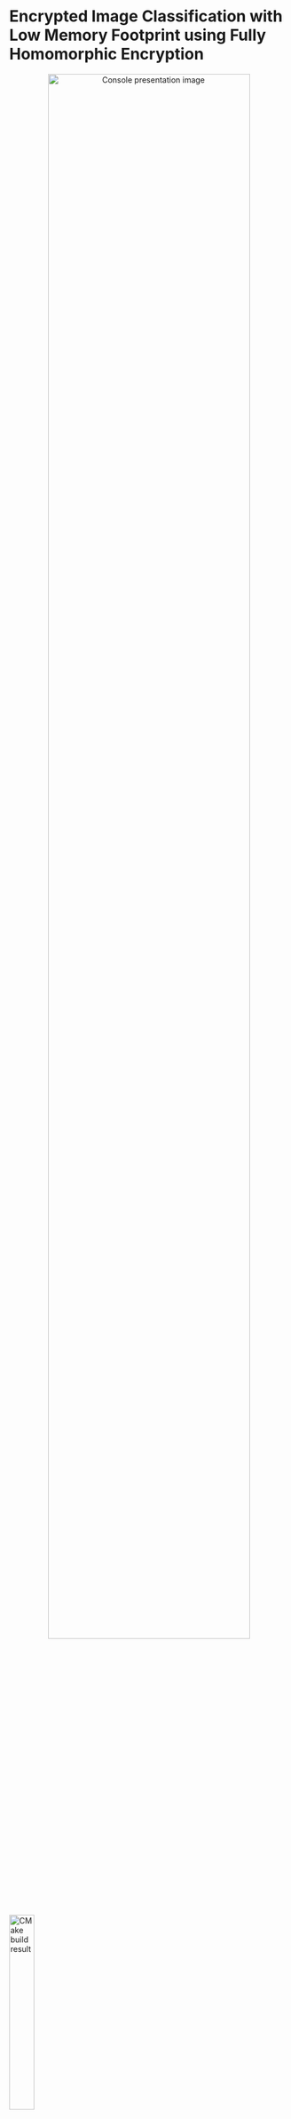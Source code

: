 # Encrypted Image Classification with Low Memory Footprint using Fully Homomorphic Encryption
<center>
<img src="imgs/console.png" alt="Console presentation image" width=85% >
</center>

<img src="https://github.com/narger-ef/LowMemoryFHEResNet20/actions/workflows/cmake-multi-platform.yml/badge.svg" alt="CMake build result" width=30% >

---

This repository contains a OpenFHE-based project that implements an encrypted version of the ResNet20 model, used to classify encrypted CIFAR-10 images.

The reference paper for this work is [Encrypted Image Classification with Low Memory Footprint using Fully Homomorphic Encryption](https://parade.com/1041830/marynliles/clean-jokes/).

The key idea behind this work is to propose a solution to run a CNN in relative small time ($<5$ minutes on my MacBook M1 Pro with 16GB RAM) and, moreover, to use a small amount of memory. 

De Castro et al. [6] showed that memory is currently the main bottleneck to be addressed in FHE circuits, although most of the works do not consider it as a metric when building FHE solutions.

Existing works use a lot of memory ([4]: $\approx$ 100GB, [5]: $\approx$ 500GB), while this implementation uses less than 16GB, making it usable by normal users.

## Technical details

The circuit is based on the RNS-CKKS implementation [1] in OpenFHE [2].
We propose an approach to convolutions called _Optimized Vector Encoding_, which enabled to evaluate a convolution using only five Automorphism Keys, needed to rotate the values of the ciphertext. These are the heaviest objects in memory, therefore by minimizing the use of these keys, it is possible to reduce the memory footprint of the application.

Experiments show that it is possible to evaluate the circuit in less than 5 minutes (in [3] it requires more than 6 minutes) and by using a small amount of RAM, from 10GB to 15GB, depending on the desired precision and speed.



## Architecture

The program simulates a server-client interaction in which the server is assumed to be honest-but-curious. 

Both client and server agree on a pair public-secrey key that is based on Ring Learning With Errors (RLWE) [3]: a post-quantum hard problem defined as follows:

Given a polynomial ring $\mathcal{R} = Z[X]/(X^N + 1)$ and small Gaussian distribution $\chi$:

* Secret key: $s \gets \chi$ is a polynomial with random coefficients in $\mathcal{R}$
* Public key: $(a, b)$, where $a$ is a random polynomial in $\mathcal{R}$, and $b = a \cdot s + e$, with $e \gets \chi$

The idea is to use $b$, which, without the secret key $s$ would look like a random element, to encrypt the image.

1) The client encrypts the image using the public key.

<img src="imgs/arch1.png" alt="Architecture description 1" width=45%>


2) The server performs computations on it (following the definition of Fully Homomorphic Encryption)

<img src="imgs/arch2.png" alt="Architecture description 2" width=45%>


3) The server returns an encrypted vector containing the output of the last fully connected layer. The client is able to decrypt it and see the result

<img src="imgs/arch3.png" alt="Architecture description 3" width=45%>

4) The client finds the index of the maximum value and, using a dictionary, find the classified label

<img src="imgs/arch4.png" alt="Architecture description 4" width=45%>


## How to run

### Prerequisites
Linux or Mac operative system, with at least 16GB of RAM.

In order to run the program, you need to install:
- `cmake`
- `g++` or `clang`
- `OpenFHE` ([how to install OpenFHE](https://openfhe-development.readthedocs.io/en/latest/sphinx_rsts/intro/installation/installation.html))

### 1) Build the project

Setup the project using this command:
```
mkdir build
cmake -B "build" -S LowMemoryFHEResNet20
```
Then build it using
```
cmake --build "build" --target
```

### 2) Execute the project

After building, go to the created `build` folder:

```
cd build
```
and run it with the following command:
```
./LowMemoryFHEResNet20
```

### 3) Custom arguments

- `generate_keys`, type `int`, a value in `[1, 2, 3, 4]`
- `load_keys`, type: `int` a value in `[1, 2, 3, 4]`
- `input`, type: `string`, the filename of a custom image. **MUST** be a three channel RGB 32x32 image either in `.jpg` or in `.png` format
- `verbose` a value in `[-1, 0, 1, 2]`, the first shows no information, the last shows a lot of messages
- `plain`: added when the user wants the plain result too. Note: enabling this option means that a Python script will be executed after the encrypted inference. This script requires the following modules: `torch`, `torchvision`, `PIL`, `numpy`.

#### Some examples 

The first execution should be launched with the `generate_keys` argument, using the preferred set of parameters. Check the paper to see the differences between them. For instance, we choose the set of parameters defined in the first experiment:
```
./LowMemoryFHEResNet20 generate_keys 1
```
This command create the required keys and stores them in a new folder called `keys_exp1`, in the root folder of the project.

The default command creates a new context and classifies the default image in `inputs/luis.png`. We can, however, use custom arguments.
We can use a set of serialized context and keys with the argument `load_keys` as follows:

```
./LowMemoryFHEResNet20 load_keys 1
```
This command loads context and keys from the folder `keys_exp1`, located in the root folder of the project, and runs an inference on the default image.
Then, in order to load a custom image, we use the argument `input` as follows:

```
./LowMemoryFHEResNet20 load_keys 1 input "inputs/vale.jpg"
```
Even for this argument, the starting position will be the root of the project.
We can also compare the result with the plain version of the model, using the `plain` keyword:

```
./LowMemoryFHEResNet20 load_keys 1 input "inputs/vale.jpg" plain
```

This command will launch a Python script at the end of the encrypted comptations, giving the plain output (which will differ from the encrypted one according to the parameters, check the paper for the precision values of each set of parameters).
Notice that `plain` requires a few things in order to be used:

- `python3`
- `torch`
- `torchvision`
- `PIL`
- `numpy`

## Interpreting the output
The output of the encrypted model is a vector consisting of 10 elements. In order to interpret it, it is enough to find the index of the maximum element. A sample output could be:

```
output = [-2.633, -1.091,  6.063, -4.093, -0.5967, 7.252, -2.156, -1.085, -0.9119, -0.7291]
```
In this case, the maximum value is at position 5. Just translate it using the following dictionary (from ResNet20 pretrained on CIFAR-10):

| Index of max 	| Class      	|
|--------------	|------------	|
| 0            	| Airplane   	|
| 1            	| Automobile 	|
| 2            	| Bird       	|
| 3            	| Cat        	|
| 4            	| Deer       	|
| 5            	| Dog        	|
| 6            	| Frog       	|
| 7            	| Horse      	|
| 8            	| Ship       	|
| 9            	| Truck      	|

In the sample output, the input image was my dog Vale:

> <img src="imgs/vale.png" alt="ResNet dog input image" width=20%>

---

Another output could be

```
output = [-0.719, -4.19, -0.252, 12.04, -4.979, 4.413, -0.5173, -1.038, -2.229, -2.504]
```

In this case, the index of max is 3, which is nice, since the input image was Luis, my brother's cat:

> <img src="imgs/luis.png" alt="ResNet cat input image" width=20%>

So it was correct!

## Comparing to the plain model

In the `notebook` folder, it is possible to find different useful notebooks that can be used in order to compute the precision of a computation, with respect to the plain model, in details for each layer. 

## Declaration

This is a proof of concept and, even though parameters are created wtih $\lambda \geq 128$ security bits (according to [Homomorphic Encryption Standards](https://homomorphicencryption.org/standard)), this circuit should not be used in production.

## Authors
(To be removed before submitting the paper)

- Lorenzo Rovida (`lorenzo.rovida@unimib.it`)
- Alberto Leporati (`alberto.leporati@unimib.it`)

Made with <3  at [Bicocca Security Lab](https://www.bislab.unimib.it), at University of Milan-Bicocca.

<img src="imgs/lab_logo.png" alt="BisLab logo" width=20%>

## Bibliography

[1] Kim, A., Papadimitriou, A., & Polyakov, Y. (2022). 
Approximate Homomorphic Encryption with Reduced Approximation Error*. In: Galbraith, S.D. (eds) Topics in Cryptology – CT-RSA 2022. CT-RSA 2022. Lecture Notes in Computer Science, vol 13161. Springer, Cham.

[2] Al Badawi, A., Bates, J., Bergamaschi, F., Cousins, D. B., Erabelli, S., Genise, N., Halevi, S., Hunt, H., Kim, A., Lee, Y., Liu, Z., Micciancio, D., Quah, I., Polyakov, Y., R.V., S., Rohloff, K., Saylor, J., Suponitsky, D., Triplett, M., Zucca, V. (2022). *OpenFHE: Open-Source Fully Homomorphic Encryption Library*. Proceedings of the 10th Workshop on Encrypted Computing & Applied Homomorphic Cryptography, 53–63.

[3] Lyubashevsky, V., Peikert, C., & Regev, O. (2010). *On Ideal Lattices and Learning with Errors over Rings*. In: Gilbert, H. (eds) Advances in Cryptology – EUROCRYPT 2010. EUROCRYPT 2010. Lecture Notes in Computer Science, vol 6110. Springer, Berlin, Heidelberg.

[4] Kim, D., & Guyot, C. (2023). *Optimized Privacy-Preserving CNN Inference With Fully Homomorphic Encryption*. In IEEE Transactions on Information Forensics and Security, vol. 18, pp. 2175-2187.

[5] Lee, E., Lee, J. W., Lee, J., Kim, Y. S., Kim, Y., No, J. S., & Choi, W. (2022, June). *Low-complexity deep convolutional neural networks on fully homomorphic encryption using multiplexed parallel convolutions*. In International Conference on Machine Learning (pp. 12403-12422). PMLR.

[6] De Castro, L., Agrawal, R., Yazicigil, R., Chandrakasan, A., Vaikuntanathan, V., Juvekar, C., & Joshi, A. (2021). Does Fully Homomorphic Encryption Need Compute Acceleration?
